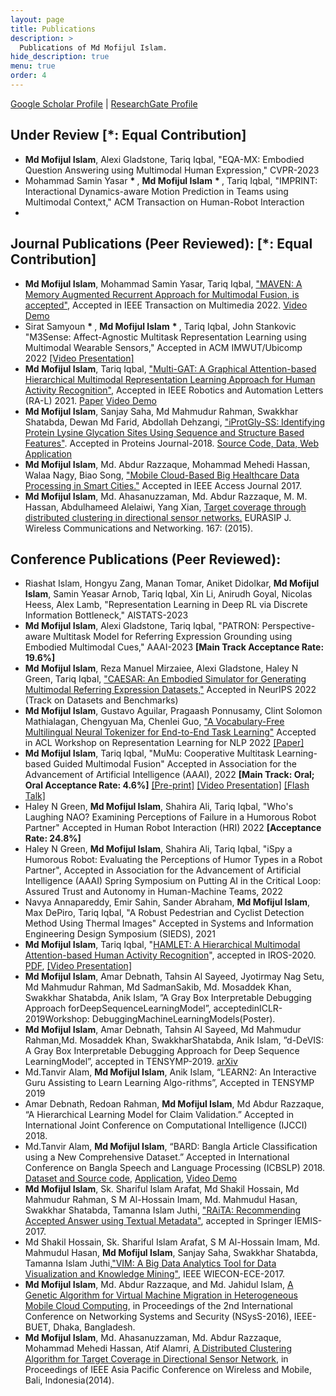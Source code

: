 ```yaml
---
layout: page
title: Publications
description: >
  Publications of Md Mofijul Islam.
hide_description: true
menu: true
order: 4
---
```

<a href="https://scholar.google.com/citations?hl=en&user=FYy4ZxYAAAAJ" target="_blank">Google Scholar Profile</a> | <a href="https://www.researchgate.net/profile/Md_Mofijul_Islam" target="_blank">ResearchGate Profile</a>

## Under Review [*: Equal Contribution]
* **Md Mofijul Islam**, Alexi Gladstone, Tariq Iqbal, "EQA-MX: Embodied Question Answering using Multimodal Human Expression," CVPR-2023
* Mohammad Samin Yasar <b> \* </b>, **Md Mofijul Islam** <b> \* </b>, Tariq Iqbal, "IMPRINT: Interactional Dynamics-aware Motion Prediction in Teams using Multimodal Context," ACM Transaction on Human-Robot Interaction
* 

## Journal Publications (Peer Reviewed): [\*: Equal Contribution]
* **Md Mofijul Islam**, Mohammad Samin Yasar, Tariq Iqbal, ["MAVEN: A Memory Augmented Recurrent Approach for Multimodal Fusion, is accepted"](), Accepted in IEEE Transaction on Multimedia 2022. [Video Demo](https://youtu.be/NLyVePqaXSg)
* Sirat Samyoun <b> \* </b>, **Md Mofijul Islam** <b> \* </b>, Tariq Iqbal, John Stankovic "M3Sense: Affect-Agnostic Multitask Representation Learning using Multimodal Wearable Sensors," Accepted in ACM IMWUT/Ubicomp 2022  [[Video Presentation]](https://youtu.be/shGyn8bTTTQ)
* **Md Mofijul Islam**, Tariq Iqbal, ["Multi-GAT: A Graphical Attention-based Hierarchical Multimodal Representation Learning Approach for Human Activity Recognition"](https://ieeexplore.ieee.org/document/9354900), Accepted in IEEE Robotics and Automation Letters (RA-L) 2021. [Paper](https://ieeexplore.ieee.org/document/9354900)  [Video Demo](https://youtu.be/Bsbn4pN6Oo4)
* **Md Mofijul Islam**, Sanjay Saha, Md Mahmudur Rahman, Swakkhar Shatabda, Dewan Md Farid, Abdollah Dehzangi, ["iProtGly-SS: Identifying Protein Lysine Glycation Sites Using Sequence and Structure Based Features"](https://www.ncbi.nlm.nih.gov/pubmed/29675975). Accepted in Proteins Journal-2018. [Source Code, Data, Web Application](http://brl.uiu.ac.bd/iprotgly-ss/)
* **Md Mofijul Islam**, Md. Abdur Razzaque, Mohammad Mehedi Hassan, Walaa Nagy, Biao Song, ["Mobile Cloud-Based Big Healthcare Data Processing in Smart Cities."](http://ieeexplore.ieee.org/document/7933943/) Accepted in IEEE Access Journal 2017.
* **Md Mofijul Islam**, Md. Ahasanuzzaman, Md. Abdur Razzaque, M. M. Hassan, Abdulhameed Alelaiwi, Yang Xian, [Target coverage through distributed clustering in directional sensor networks.](http://link.springer.com/article/10.1186/s13638-015-0394-2) EURASIP J. Wireless Communications and Networking. 167: (2015).

## Conference Publications (Peer Reviewed):
* Riashat Islam, Hongyu Zang, Manan Tomar, Aniket Didolkar, **Md Mofijul Islam**, Samin Yeasar Arnob, Tariq Iqbal, Xin Li, Anirudh Goyal, Nicolas Heess, Alex Lamb, "Representation Learning in Deep RL via Discrete Information Bottleneck," AISTATS-2023
* **Md Mofijul Islam**, Alexi Gladstone, Tariq Iqbal, "PATRON: Perspective-aware Multitask Model for Referring Expression Grounding using Embodied Multimodal Cues," AAAI-2023 **[Main Track Acceptance Rate: 19.6%]**
* **Md Mofijul Islam**, Reza Manuel Mirzaiee, Alexi Gladstone, Haley N Green, Tariq Iqbal, ["CAESAR: An Embodied Simulator for Generating Multimodal Referring Expression Datasets,"](https://openreview.net/forum?id=SKE_J-B3e9X) Accepted in NeurIPS 2022 (Track on Datasets and Benchmarks)
* **Md Mofijul Islam**, Gustavo Aguilar, Pragaash Ponnusamy, Clint Solomon Mathialagan, Chengyuan Ma, Chenlei Guo, ["A Vocabulary-Free Multilingual Neural Tokenizer for End-to-End Task Learning"](https://arxiv.org/abs/2204.10815) Accepted in ACL Workshop on Representation Learning for NLP 2022 [[Paper]](https://arxiv.org/abs/2204.10815)
* **Md Mofijul Islam**, Tariq Iqbal, "MuMu: Cooperative Multitask Learning-based Guided Multimodal Fusion" Accepted in Association for the Advancement of Artificial Intelligence (AAAI), 2022 **[Main Track: Oral; Oral Acceptance Rate: 4.6%]** [[Pre-print]](https://github.com/mmiakashs/mmiakashs.github.io/blob/master/assets/Mofijul_AAAI_2022_MuMu_Preprint.pdf) [[Video Presentation]](https://recorder-v3.slideslive.com/?share=59838&s=ee1395b9-974b-4597-b22c-d2c071b1496d) [[Flash Talk]](https://recorder-v3.slideslive.com/?share=59840&s=a3ef2807-65a2-4d0e-9bf8-b46d3c6bc66c)
* Haley N Green, **Md Mofijul Islam**, Shahira Ali, Tariq Iqbal, "Who's Laughing NAO? Examining Perceptions of Failure in a Humorous Robot Partner" Accepted in Human Robot Interaction (HRI) 2022 **[Acceptance Rate: 24.8%]**
* Haley N Green, **Md Mofijul Islam**, Shahira Ali, Tariq Iqbal, "iSpy a Humorous Robot: Evaluating the Perceptions of Humor Types in a Robot Partner", Accepted in Association for the Advancement of Artificial Intelligence (AAAI) Spring Symposium on Putting AI in the Critical Loop: Assured Trust and Autonomy in Human-Machine Teams, 2022
* Navya Annapareddy, Emir Sahin, Sander Abraham, **Md Mofijul Islam**, Max DePiro, Tariq Iqbal, "A Robust Pedestrian and Cyclist Detection Method Using Thermal Images" Accepted in Systems and Information Engineering Design Symposium (SIEDS), 2021
* **Md Mofijul Islam**, Tariq Iqbal, "[HAMLET: A Hierarchical Multimodal Attention-based Human Activity Recognition](https://ieeexplore.ieee.org/document/9340987)", accepted in IROS-2020. [PDF](https://arxiv.org/pdf/2008.01148.pdf), [[Video Presentation]](https://youtu.be/BZ7vmwNczSs)
* **Md Mofijul Islam**, Amar Debnath, Tahsin Al Sayeed, Jyotirmay Nag Setu, Md Mahmudur Rahman, Md SadmanSakib, Md. Mosaddek Khan, Swakkhar Shatabda, Anik Islam, ”A Gray Box Interpretable Debugging Approach forDeepSequenceLearningModel”, acceptedinICLR-2019Workshop: DebuggingMachineLearningModels(Poster).
* **Md Mofijul Islam**, Amar Debnath, Tahsin Al Sayeed, Md Mahmudur Rahman,Md. Mosaddek Khan, SwakkharShatabda, Anik Islam, ”d-DeVIS: A Gray Box Interpretable Debugging Approach for Deep Sequence LearningModel”, accepted in TENSYMP-2019. [arXiv](https://arxiv.org/abs/1811.08374)
* Md.Tanvir Alam, **Md Mofijul Islam**, Anik Islam, “LEARN2: An Interactive Guru Assisting to Learn Learning Algo-rithms”, Accepted in TENSYMP 2019
* Amar Debnath, Redoan Rahman, **Md Mofijul Islam**, Md Abdur Razzaque, “A Hierarchical Learning Model for Claim Validation.” Accepted in International Joint Conference on Computational Intelligence (IJCCI) 2018.
* Md.Tanvir Alam, **Md Mofijul Islam**, “BARD: Bangla Article Classification using a New Comprehensive Dataset.” Accepted in International Conference on Bangla Speech and Language Processing (ICBSLP) 2018. [Dataset and Source code](https://github.com/tanvirfahim15/BARD-Bangla-Article-Classifier), [Application](http://bard2018.pythonanywhere.com), [Video Demo](https://www.youtube.com/watch?v=vxwSlwaJ5o4)
* **Md Mofijul Islam**, Sk. Shariful Islam Arafat, Md Shakil Hossain, Md Mahmudur Rahman, S M Al-Hossain Imam, Md. Mahmudul Hasan, Swakkhar Shatabda, Tamanna Islam Juthi, ["RAiTA: Recommending Accepted Answer using Textual Metadata"](https://link.springer.com/chapter/10.1007/978-981-13-1498-8_11), accepted in Springer IEMIS-2017.
* Md Shakil Hossain, Sk. Shariful Islam Arafat, S M Al-Hossain Imam, Md. Mahmudul Hasan, **Md Mofijul Islam**, Sanjay Saha, Swakkhar Shatabda, Tamanna Islam Juthi,["VIM: A Big Data Analytics Tool for Data Visualization and Knowledge Mining"](https://ieeexplore.ieee.org/document/8468939/), IEEE WIECON-ECE-2017.
* **Md Mofijul Islam**, Md. Abdur Razzaque, and Md. Jahidul Islam, [A Genetic Algorithm for Virtual Machine Migration in Heterogeneous Mobile Cloud Computing](http://ieeexplore.ieee.org/xpl/articleDetails.jsp?arnumber=7400696), in Proceedings of the 2nd International Conference on Networking Systems and Security (NSysS-2016), IEEE-BUET, Dhaka, Bangladesh.
* **Md Mofijul Islam**, Md. Ahasanuzzaman, Md. Abdur Razzaque, Mohammad Mehedi Hassan, Atif Alamri, [A Distributed Clustering Algorithm for Target Coverage in Directional Sensor Network](http://ieeexplore.ieee.org/document/6920259/), in Proceedings of IEEE Asia Pacific Conference on Wireless and Mobile, Bali, Indonesia(2014).

<!-- ### Under Review / Manuscript in Preparation:
* Md Mofijul Islam, Amar Debnath, Tahsin Al Sayeed, Jyotirmay Nag Setu, Md Mahmudur Rahman, Md Sadman Sakib, Md Abdur Razzaque, Md. Mosaddek Khan, Swakkhar Shatabda,“A Gray Box Interpretable Visual Debugging Approach for Deep Sequence Learning Model”, [ArXiv](https://arxiv.org/abs/1811.08374)
* Amor Deb Nath, Redoan Rahman, Md. Mofijul Islam,”A Transfer Learning Appraoch for Extracting Facts to Valididate the Statement”.
* Md.Tanvir Alam, Md. Mofijul Islam, “LEARN$$^2$$: An Interactive Guru Assisting to Learn Learning Algorithms”.
* Md. Mofijul Islam, Sk. Shariful Islam Arafat, Md Shakil Hossain, S M Al-Hossain Imam, Md. Mahmudul Hasan, "PRISM: Personalized Questions Recommender System for the Expert User". -->
